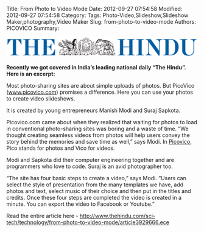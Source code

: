 Title: From Photo to Video Mode 
Date: 2012-09-27 07:54:58
Modified: 2012-09-27 07:54:58
Category: 
Tags: Photo-Video,Slideshow,Slideshow Maker,photography,Video Maker
Slug: from-photo-to-video-mode
Authors: PICOVICO
Summary: 

<a href="theme/wp-content/uploads/2013/03/logo.jpg"><img class="aligncenter size-full wp-image-489" title="logo" src="theme/wp-content/uploads/2013/03/logo.jpg" alt="from photo to video" width="535" height="55" /></a>

<strong>Recently we got covered in India’s leading national daily “The Hindu”.
</strong><strong>Here is an excerpt: </strong>

<strong></strong>Most photo-sharing sites are about simple uploads of photos. But PicoVico (www.picovico.com) promises a difference. Here you can use your photos to create video slideshows.

It is created by young entrepreneurs Manish Modi and Suraj Sapkota.

Picovico.com came about when they realized that waiting for photos to load in conventional photo-sharing sites was boring and a waste of time. “We thought creating seamless videos from photos will help users convey the story behind the memories and save time as well,” says Modi. In <a title="Picovico" href="http://www.picovico.com" target="_blank">Picovico</a>, Pico stands for photos and Vico for videos.

Modi and Sapkota did their computer engineering together and are programmers who love to code. Suraj is an avid photographer too.

“The site has four basic steps to create a video,” says Modi. “Users can select the style of presentation from the many templates we have, add photos and text, select music of their choice and then put in the titles and credits. Once these four steps are completed the video is created in a minute. You can export the video to Facebook or Youtube.”

Read the entire article here - <a href="http://www.thehindu.com/sci-tech/technology/from-photo-to-video-mode/article3929666.ece" target="_blank">http://www.thehindu.com/sci-tech/technology/from-photo-to-video-mode/article3929666.ece</a>